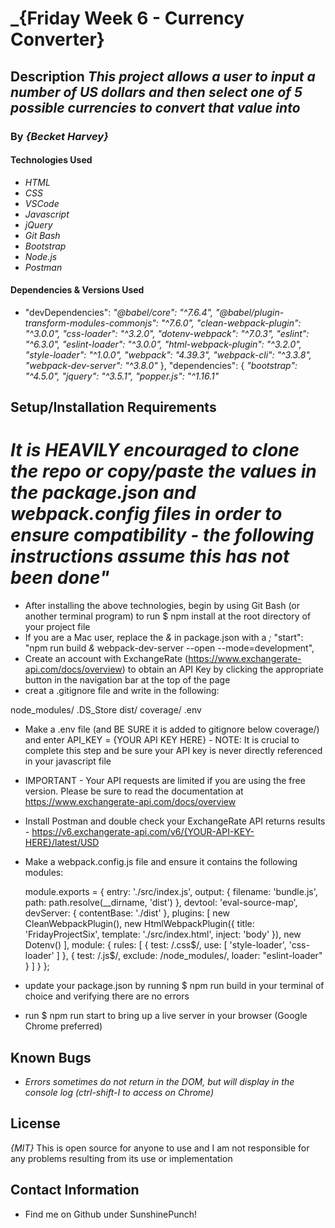 # _{Friday Week 6 - Currency Converter}

## Description _This project allows a user to input a number of US dollars and then select one of 5 possible currencies to convert that value into_

### By _{Becket Harvey}_


#### Technologies Used

* _HTML_
* _CSS_
* _VSCode_
* _Javascript_
* _jQuery_
* _Git Bash_
* _Bootstrap_
* _Node.js_
* _Postman_

#### Dependencies & Versions Used
* "devDependencies":
    _"@babel/core": "^7.6.4",_
    _"@babel/plugin-transform-modules-commonjs": "^7.6.0",_
    _"clean-webpack-plugin": "^3.0.0",_
    _"css-loader": "^3.2.0",_
    _"dotenv-webpack": "^7.0.3",_
    _"eslint": "^6.3.0",_
    _"eslint-loader": "^3.0.0",_
    _"html-webpack-plugin": "^3.2.0",_
    _"style-loader": "^1.0.0",_
    _"webpack": "4.39.3",_
    _"webpack-cli": "^3.3.8",_
    _"webpack-dev-server": "^3.8.0"_
  },
  "dependencies": {
    _"bootstrap": "^4.5.0",_
    _"jquery": "^3.5.1",_
    _"popper.js": "^1.16.1"_




## Setup/Installation Requirements
# _It is HEAVILY encouraged to clone the repo or copy/paste the values in the package.json and webpack.config files in order to ensure compatibility - the following instructions assume this has not been done"_

* After installing the above technologies, begin by using Git Bash (or another terminal program) to run $ npm install at the root directory of your project file
* If you are a Mac user, replace the _&_ in package.json  with a _;_ "start": "npm run build _&_ webpack-dev-server --open --mode=development",
* Create an account with ExchangeRate (https://www.exchangerate-api.com/docs/overview) to obtain an API Key by clicking the appropriate button in the navigation bar at the top of the page
* creat a .gitignore file and write in the following:

node_modules/
.DS_Store
dist/
coverage/
.env

* Make a .env file (and BE SURE it is added to gitignore below coverage/) and enter API_KEY = {YOUR API KEY HERE} - NOTE: It is crucial to complete this step and be sure your API key is never directly referenced in your javascript file
* IMPORTANT - Your API requests are limited if you are using the free version. Please be sure to read the documentation at https://www.exchangerate-api.com/docs/overview
* Install Postman and double check your ExchangeRate API returns results - https://v6.exchangerate-api.com/v6/{YOUR-API-KEY-HERE}/latest/USD
* Make a webpack.config.js file and ensure it contains the following modules:

    module.exports = {
      entry: './src/index.js',
      output: {
        filename: 'bundle.js',
        path: path.resolve(__dirname, 'dist')
      },
      devtool: 'eval-source-map',
      devServer: {
        contentBase: './dist'
      },
      plugins: [
        new CleanWebpackPlugin(),
        new HtmlWebpackPlugin({
          title: 'FridayProjectSix',
          template: './src/index.html',
          inject: 'body'
        }),
        new Dotenv()
      ],
      module: {
        rules: [
          {
            test: /\.css$/,
            use: [
              'style-loader',
              'css-loader'
            ]
          },
          {
            test: /\.js$/,
            exclude: /node_modules/,
            loader: "eslint-loader"
          }
        ]
      }
    };
* update your package.json by running $ npm run build in your terminal of choice and verifying there are no errors
* run $ npm run start to bring up a live server in your browser (Google Chrome preferred)


## Known Bugs
* _Errors sometimes do not return in the DOM, but will display in the console log (ctrl-shift-I to access on Chrome)_

## License
_{MIT}_ This is open source for anyone to use and I am not responsible for any problems resulting from its use or implementation

## Contact Information
* Find me on Github under SunshinePunch!